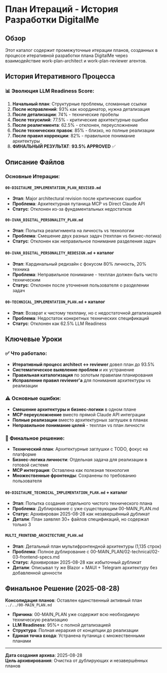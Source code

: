 # План Итераций - История Разработки DigitalMe

## Обзор

Этот каталог содержит промежуточные итерации планов, созданных в процессе итеративной разработки плана DigitalMe через взаимодействие work-plan-architect и work-plan-reviewer агентов.

## История Итеративного Процесса

### 📊 Эволюция LLM Readiness Score:

1. **Начальный план**: Структурные проблемы, сломанные ссылки
2. **После исправлений**: 93% как координатор, нужна детализация
3. **После детализации**: 74% - технические пробелы
4. **После техусилий**: 77.5% - критические архитектурные ошибки
5. **После реалигнмента**: 62.5% - отклонен, переусложнение
6. **После технических правок**: 85% - близко, но полные реализации
7. **После правил коррекции**: 82% - правильное понимание архитектуры
8. **ФИНАЛЬНЫЙ РЕЗУЛЬТАТ**: **93.5% APPROVED** ✅

## Описание Файлов

### Основные Итерации:

#### `00-DIGITALME_IMPLEMENTATION_PLAN_REVISED.md`
- **Этап**: Major architectural revision после критических ошибок
- **Проблема**: Архитектурная путаница MCP vs Direct Claude API
- **Статус**: Отклонен из-за фундаментальных недостатков

#### `00-IVAN_DIGITAL_PERSONALITY_PLAN.md` 
- **Этап**: Попытка реалигнмента на личность vs технологии
- **Проблема**: Смешение двух разных задач (техплан vs бизнес-логика)
- **Статус**: Отклонен как неправильное понимание разделения задач

#### `00-IVAN_DIGITAL_PERSONALITY_REDESIGN.md` + каталог
- **Этап**: Кардинальный редизайн с фокусом 80% личность, 20% техника
- **Проблема**: Неправильное понимание - техплан должен быть чисто техническим
- **Статус**: Отклонен после уточнения пользователя о разделении задач

#### `00-TECHNICAL_IMPLEMENTATION_PLAN.md` + каталог
- **Этап**: Возврат к чистому техплану, но с недостаточной детализацией
- **Проблема**: Недостаток конкретных технических спецификаций
- **Статус**: Отклонен как 62.5% LLM Readiness

## Ключевые Уроки

### ✅ Что работало:
- **Итеративный процесс architect ↔ reviewer** довел план до 93.5%
- **Систематическое выявление проблем** и их устранение
- **Правильная каталогизация** по золотым правилам планирования
- **Исправление правил reviewer'а** для понимания архитектуры vs реализации

### ⚠️ Основные ошибки:
- **Смешение архитектуры и бизнес-логики** в одном плане
- **MCP переусложнение** вместо прямой Claude API интеграции
- **Полные реализации** вместо архитектурных заглушек в планах
- **Неправильное понимание целей** - техплан vs план личности

### 🎯 Финальное решение:
- **Технический план**: Архитектурные заглушки с TODO, фокус на платформе
- **Бизнес-логика личности**: Отдельная задача для реализации в готовой системе
- **MCP интеграция**: Оставлена как полезная технология
- **Множественные фронтенды**: Сохранены по требованию пользователя

#### `00-DIGITALME_TECHNICAL_IMPLEMENTATION_PLAN.md` + каталог
- **Этап**: Попытка создания отдельного чистого технического плана
- **Проблема**: Дублирование с уже существующим 00-MAIN_PLAN.md
- **Статус**: Архивирован 2025-08-28 как незавершённый дубликат
- **Детали**: План заявлял 30+ файлов спецификаций, но содержал только 3

#### `MULTI_FRONTEND_ARCHITECTURE_PLAN.md`
- **Этап**: Детальный план мультифронтендной архитектуры (1,135 строк)
- **Проблема**: Полное дублирование с 00-MAIN_PLAN/02-technical/02-03-frontend-specs.md
- **Статус**: Архивирован 2025-08-28 как избыточный дубликат
- **Детали**: Описывал ту же Blazor + MAUI + Telegram архитектуру без добавленной ценности

## Финальное Решение (2025-08-28)

**Консолидация планов**: Оставлен единственный активный план `../../00-MAIN_PLAN.md`
- **Причина**: 00-MAIN_PLAN уже содержит всю необходимую техническую реализацию
- **LLM Readiness**: 95%+ с полной детализацией
- **Структура**: Полная иерархия от концепции до реализации
- **Единая точка входа**: Устранена путаница с множественными планами

---

**Дата создания архива**: 2025-08-28  
**Цель архивирования**: Очистка от дублирующих и незавершённых планов